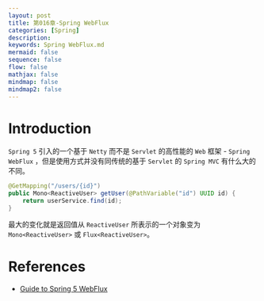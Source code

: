 ```yaml
---
layout: post
title: 第016章-Spring WebFlux
categories: [Spring]
description: 
keywords: Spring WebFlux.md
mermaid: false
sequence: false
flow: false
mathjax: false
mindmap: false
mindmap2: false
---
```

# Introduction

`Spring 5` 引入的一个基于 `Netty` 而不是 `Servlet` 的高性能的 `Web` 框架 - `Spring WebFlux` ，但是使用方式并没有同传统的基于 `Servlet` 的 `Spring MVC` 有什么大的不同。



```java
@GetMapping("/users/{id}")
public Mono<ReactiveUser> getUser(@PathVariable("id") UUID id) {
    return userService.find(id);
}
```

最大的变化就是返回值从 `ReactiveUser` 所表示的一个对象变为 `Mono<ReactiveUser>` 或 `Flux<ReactiveUser>`。





# References

- [Guide to Spring 5 WebFlux](https://www.baeldung.com/spring-webflux)